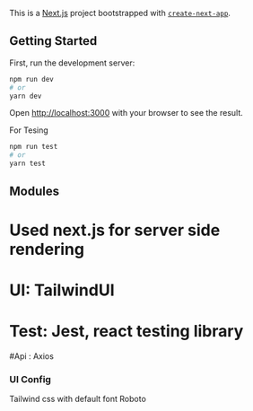 This is a [Next.js](https://nextjs.org/) project bootstrapped with [`create-next-app`](https://github.com/vercel/next.js/tree/canary/packages/create-next-app).

## Getting Started

First, run the development server:

```bash
npm run dev
# or
yarn dev
```

Open [http://localhost:3000](http://localhost:3000) with your browser to see the result.


For Tesing
```bash
npm run test
# or
yarn test
```

## Modules
# Used next.js for server side rendering
# UI: TailwindUI
# Test: Jest, react testing library
#Api : Axios

### UI Config
Tailwind css with default font Roboto
